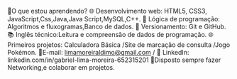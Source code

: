 🐍O que estou aprendendo?
🌐 Desenvolvimento web: HTML5, CSS3, JavaScript,Css,Java,Java Script,MySQL,C++.
📘 Lógica de programação: Algoritmos e fluxogramas,Banco de dados.
🔗 Versionamento: Git e GitHub.
📚 Inglês técnico:Leitura e compreensão de dados de programação.
🌐 Primeiros projetos: Calculadora Básica /Site de marcação de consulta /Jogo Pokémon.
📧E-mail: limamoreiraldimo@gmail.com / 🔗 LinkedIn: linkedin.com/in/gabriel-lima-moreira-652315201
🌟Disposto sempre fazer Networking,e colaborar em projetos.
